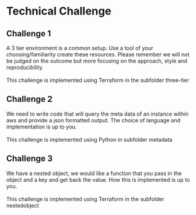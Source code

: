 # Technical Challenge #
## Challenge 1 ##
A 3 tier environment is a common setup. Use a tool of your choosing/familiarity create these resources. Please remember we will not be judged on the outcome but more focusing on the approach, style and reproducibility. 
<br/>
<br/>
This challenge is implemented using Terraform in the subfolder  three-tier
## Challenge 2 ##
We need to write code that will query the meta data of an instance within aws and provide a json formatted output. 
The choice of language and implementation is up to you. 
<br/>
<br/>
This challenge is implemented using Python in subfolder  metadata

## Challenge 3 ##
We have a nested object, we would like a function that you pass in the object and a key and get back the value. How this is implemented is up to you. 
<br/>
<br/>
This challenge is implemented using Terraform in the subfolder  nestedobject
